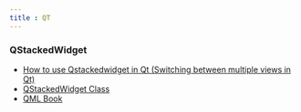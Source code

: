 ```yaml
---
title : QT
---
```


### QStackedWidget
 * [How to use Qstackedwidget in Qt (Switching between multiple views in Qt)](http://qt-articles.blogspot.com/2011/02/how-to-use-qstackedwidget-in-qt.html)
 * [QStackedWidget Class](http://doc.qt.io/qt-5/qstackedwidget.html)
 * [QML Book](https://qmlbook.github.io/)
